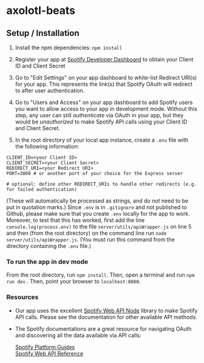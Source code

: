 # axolotl-beats

## Setup / Installation

1. Install the npm dependencies: ```npm install```

2. Register your app at [Spotify Developer Dashboard](https://developer.spotify.com/dashboard/) to obtain your Client ID and Client Secret

3. Go to "Edit Settings" on your app dashboard to white-list Redirect URI(s) for your app. This represents the link(s) that Spotify OAuth will redirect to after user authentication. 

4. Go to "Users and Access" on your app dashboard to add Spotify users you want to allow access to your app in development mode. Without this step, any user can still *authenticate* via OAuth in your app, but they would be *unauthorized* to make Spotify API calls using your Client ID and Client Secret. 

5. In the root directory of your local app instance, create a ```.env``` file with the following information:

```
CLIENT_ID=<your Client ID>
CLIENT_SECRET=<your Client Secret>
REDIRECT_URI=<your Redirect URI>
PORT=3000 # or another port of your choice for the Express server

# optional: define other REDIRECT_URIs to handle other redirects (e.g. for failed authentication)
```
(These will automatically be processed as strings, and do *not* need to be put in quotation marks.) Since ```.env``` is in ```.gitignore``` and not published to Github, please make sure that you create ```.env``` locally for the app to work. Moreover, to test that this has worked, first add the line `console.log(process.env)` to the file `server/utils/apiWrapper.js` on line 5 and then (from the root directory) on the command line run `node server/utils/apiWrapper.js`. (You must run this command from the directory containing the `.env` file.)

### To run the app in dev mode

From the root directory, run `npm install`. Then, open a terminal and run `npm run dev` . Then, point your browser to `localhost:8080`.


### Resources

* Our app uses the excellent [Spotify Web API Node](https://github.com/thelinmichael/spotify-web-api-node) library to make Spotify API calls. Please see the documentation for other available API methods.

* The Spotify documentations are a great resource for navigating OAuth and discovering all the data available via API calls:

    [Spotify Platform Guides](https://developer.spotify.com/documentation/general/guides/) <br>
    [Spotify Web API Reference](https://developer.spotify.com/documentation/web-api/reference/#/)
